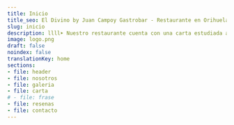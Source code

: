 ```yaml
---
title: Inicio
title_seo: El Divino by Juan Campoy Gastrobar - Restaurante en Orihuela
slug: inicio
description: llll➤ Nuestro restaurante cuenta con una carta estudiada al milímetro para sacar todo el potencial de cada producto que utilizamos ✅ ¡Prueba y repetirás!
image: logo.png
draft: false
noindex: false
translationKey: home
sections:
- file: header
- file: nosotros
- file: galeria
- file: carta
# - file: frase
- file: resenas
- file: contacto
---
```

